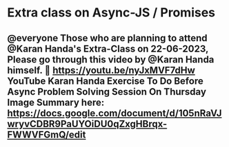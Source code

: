 # Extra class on Async-JS / Promises
@everyone 
Those who are planning to attend @Karan Handa's Extra-Class on 22-06-2023, Please go through this video by @Karan Handa  himself. 🫡 
https://youtu.be/nyJxMVF7dHw 
YouTube
Karan Handa
Exercise To Do Before Async Problem Solving Session On Thursday
Image
Summary here: https://docs.google.com/document/d/105nRaVJwryvCDBR9PaUYOiDU0qZxgHBrqx-FWWVFGmQ/edit
---

